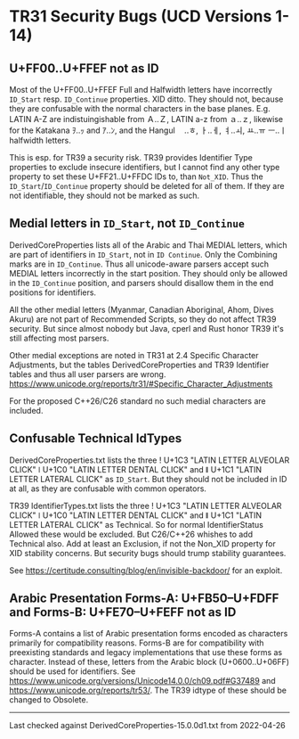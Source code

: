 TR31 Security Bugs (UCD Versions 1-14)
======================================

U+FF00..U+FFEF not as ID
---------------------------

Most of the U+FF00..U+FFEF Full and Halfwidth letters have incorrectly
`ID_Start` resp.  `ID_Continue` properties. XID ditto.
They should not, because they are confusable with the normal
characters in the base planes.  E.g. LATIN A-Z are indistuingishable
from Ａ..Ｚ, LATIN a-z from ａ..ｚ, likewise for the Katakana ｦ..ｯ and
ｱ..ﾝ, and the Hangul ﾠ..ﾾ, ￂ..ￇ, ￊ..ￏ, ￒ..ￗ ￚ..ￜ halfwidth letters.

This is esp. for TR39 a security risk. TR39 provides Identifier Type
properties to exclude insecure identifiers, but I cannot find any
other type property to set these U+FF21..U+FFDC IDs to, than
`Not_XID`. Thus the `ID_Start`/`ID_Continue` property should be
deleted for all of them. If they are not identifiable, they should not
be marked as such.

Medial letters in `ID_Start`, not `ID_Continue`
-------------------------------------------------

DerivedCoreProperties lists all of the Arabic and Thai MEDIAL letters,
which are part of identifiers in `ID_Start`, not in `ID Continue`. Only
the Combining marks are in `ID_Continue`.  Thus all unicode-aware
parsers accept such MEDIAL letters incorrectly in the start
position. They should only be allowed in the `ID_Continue` position,
and parsers should disallow them in the end positions for identifiers.

All the other medial letters (Myanmar, Canadian Aboriginal, Ahom,
Dives Akuru) are not part of Recommended Scripts, so they do not
affect TR39 security. But since almost nobody but Java, cperl and Rust
honor TR39 it's still affecting most parsers.

Other medial exceptions are noted in TR31 at 2.4 Specific Character
Adjustments, but the tables DerivedCoreProperties and TR39 Identifier
tables and thus all user parsers are wrong.
<https://www.unicode.org/reports/tr31/#Specific_Character_Adjustments>

For the proposed C++26/C26 standard no such medial characters are
included.

Confusable Technical IdTypes
----------------------------

DerivedCoreProperties.txt lists the three ǃ U+1C3 "LATIN LETTER ALVEOLAR CLICK"
ǀ U+1C0 "LATIN LETTER DENTAL CLICK" and ǁ U+1C1 "LATIN LETTER LATERAL CLICK"
as `ID_Start`. But they should not be included in ID at all, as they are
confusable with common operators.

TR39 IdentifierTypes.txt lists the three ǃ U+1C3 "LATIN LETTER
ALVEOLAR CLICK" ǀ U+1C0 "LATIN LETTER DENTAL CLICK" and ǁ U+1C1 "LATIN
LETTER LATERAL CLICK" as Technical. So for normal IdentifierStatus
Allowed these would be excluded.  But C26/C++26 whishes to add Technical
also. Add at least an Exclusion, if not the Non_XID property for XID
stability concerns. But security bugs should trump stability
guarantees.

See <https://certitude.consulting/blog/en/invisible-backdoor/>
for an exploit.

Arabic Presentation Forms-A: U+FB50–U+FDFF and Forms-B: U+FE70–U+FEFF not as ID
-------------------------------------------------------------------------------

Forms-A contains a list of Arabic presentation forms encoded as
characters primarily for compatibility reasons.  Forms-B are for
compatibility with preexisting standards and legacy implementations
that use these forms as character. Instead of these, letters from the
Arabic block (U+0600..U+06FF) should be used for identifiers.  See
<https://www.unicode.org/versions/Unicode14.0.0/ch09.pdf#G37489> and
<https://www.unicode.org/reports/tr53/>. The TR39 idtype of these
should be changed to Obsolete.

----
Last checked against DerivedCoreProperties-15.0.0d1.txt from 2022-04-26
